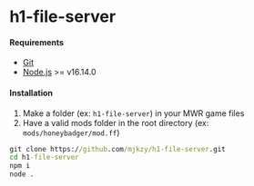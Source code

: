 # h1-file-server

#### Requirements  
- [Git](https://git-scm.com/)
- [Node.js](https://nodejs.org/) >= v16.14.0

#### Installation
1. Make a folder (ex: `h1-file-server`) in your MWR game files
2. Have a valid mods folder in the root directory (ex: `mods/honeybadger/mod.ff`)

```bat
git clone https://github.com/mjkzy/h1-file-server.git
cd h1-file-server
npm i
node .
```
